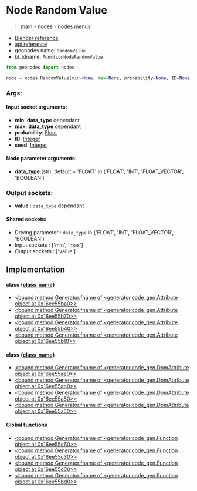 # Node Random Value

> [main](../structure.md) - [nodes](nodes.md) - [nodes menus](nodes_menus.md)

- [Blender reference](https://docs.blender.org/manual/en/latest/modeling/geometry_nodes/utilities/random_value.html)
- [api reference](https://docs.blender.org/api/current/bpy.types.FunctionNodeRandomValue.html)
- geonodes name: `RandomValue`
- bl_idname: `FunctionNodeRandomValue`

```python
from geonodes import nodes

node = nodes.RandomValue(min=None, max=None, probability=None, ID=None, seed=None, data_type='FLOAT')
```

### Args:

#### Input socket arguments:

- **min**: **data_type** dependant
- **max**: **data_type** dependant
- **probability**: [Float](Float.md)
- **ID**: [Integer](Integer.md)
- **seed**: [Integer](Integer.md)

#### Node parameter arguments:

- **data_type** (str): default = 'FLOAT' in ('FLOAT', 'INT', 'FLOAT_VECTOR', 'BOOLEAN')

### Output sockets:

- **value** : ``data_type`` dependant

#### Shared sockets:

- Driving parameter : ``data_type`` in ('FLOAT', 'INT', 'FLOAT_VECTOR', 'BOOLEAN')
- Input sockets  : ['min', 'max']
- Output sockets : ['value']
## Implementation

#### class [{class_name}]({class_name}.md)

 - [<bound method Generator.fname of <generator.code_gen.Attribute object at 0x16ee55ba0>>](Geometry.md#random_float)
 - [<bound method Generator.fname of <generator.code_gen.Attribute object at 0x16ee55b70>>](Geometry.md#random_integer)
 - [<bound method Generator.fname of <generator.code_gen.Attribute object at 0x16ee55b40>>](Geometry.md#random_vector)
 - [<bound method Generator.fname of <generator.code_gen.Attribute object at 0x16ee55b10>>](Geometry.md#random_boolean)
#### class [{class_name}]({class_name}.md)

 - [<bound method Generator.fname of <generator.code_gen.DomAttribute object at 0x16ee55ae0>>](Domain.md#random_float)
 - [<bound method Generator.fname of <generator.code_gen.DomAttribute object at 0x16ee55ab0>>](Domain.md#random_integer)
 - [<bound method Generator.fname of <generator.code_gen.DomAttribute object at 0x16ee55a80>>](Domain.md#random_vector)
 - [<bound method Generator.fname of <generator.code_gen.DomAttribute object at 0x16ee55a50>>](Domain.md#random_boolean)
#### Global functions

 - [<bound method Generator.fname of <generator.code_gen.Function object at 0x16ee55c60>>](function.md#random_float)
 - [<bound method Generator.fname of <generator.code_gen.Function object at 0x16ee55c30>>](function.md#random_integer)
 - [<bound method Generator.fname of <generator.code_gen.Function object at 0x16ee55c00>>](function.md#random_vector)
 - [<bound method Generator.fname of <generator.code_gen.Function object at 0x16ee55bd0>>](function.md#random_boolean)
